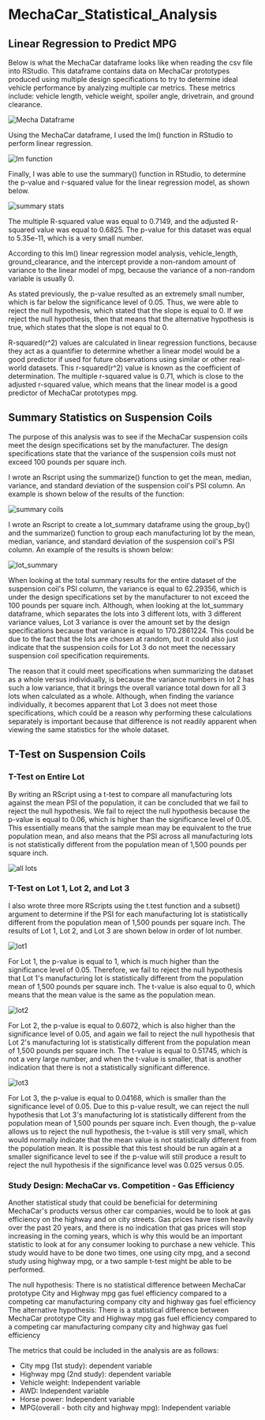 # MechaCar_Statistical_Analysis

## Linear Regression to Predict MPG 

Below is what the MechaCar dataframe looks like when reading the csv file into RStudio. This dataframe contains data on MechaCar prototypes produced using multiple design specifications to try to determine ideal vehicle performance by analyzing multiple car metrics. These metrics include: vehicle length, vehicle weight, spoiler angle, drivetrain, and ground clearance. 

![Mecha Dataframe](https://github.com/Lucky777b/MechaCar_Statistical_Analysis/blob/main/resources/MechaCar_mpg_df.png)

Using the MechaCar dataframe, I used the lm() function in RStudio to perform linear regression. 

![lm function](https://github.com/Lucky777b/MechaCar_Statistical_Analysis/blob/main/resources/MechaCar_linear_regression_model_multiple.png)

Finally, I was able to use the summary() function in RStudio, to determine the p-value and r-squared value for the linear regression model, as shown below. 

![summary stats](https://github.com/Lucky777b/MechaCar_Statistical_Analysis/blob/main/resources/MechaCar_summary_statistics.png)

The multiple R-squared value was equal to 0.7149, and the adjusted R-squared value was equal to 0.6825. The p-value for this dataset was equal to 5.35e-11, which is a very small number. 

According to this lm() linear regression model analysis, vehicle_length, ground_clearance, and the intercept provide a non-random amount of variance to the linear model of mpg, because the variance of a non-random variable is usually 0. 

As stated previously, the p-value resulted as an extremely small number, which is far below the significance level of 0.05. Thus, we were able to reject the null hypothesis, which stated that the slope is equal to 0. If we reject the null hypothesis, then that means that the alternative hypothesis is true, which states that the slope is not equal to 0. 

R-squared(r^2) values are calculated in linear regression functions, because they act as a quantifier to determine whether a linear model would be a good predictor if used for future observations using similar or other real-world datasets. This r-squared(r^2) value is known as the coefficient of determination. The multiple r-squared value is 0.71, which is close to the adjusted r-squared value, which means that the linear model is a good predictor of MechaCar prototypes mpg. 


## Summary Statistics on Suspension Coils

The purpose of this analysis was to see if the MechaCar suspension coils meet the design specifications set by the manufacturer. The design specifications state that the variance of the suspension coils must not exceed 100 pounds per square inch. 

I wrote an Rscript using the summarize() function to get the mean, median, variance, and standard deviation of the suspension coil's PSI column. An example is shown below of the results of the function: 

![summary coils](https://github.com/Lucky777b/MechaCar_Statistical_Analysis/blob/main/resources/suspCoil_total_summary.png)

I wrote an Rscript to create a lot_summary dataframe using the group_by() and the summarize() function to group each manufacturing lot by the mean, median, variance, and standard deviation of the suspension coil's PSI column. An example of the results is shown below: 

![lot_summary](https://github.com/Lucky777b/MechaCar_Statistical_Analysis/blob/main/resources/suspCoil_lot_summary.png)

When looking at the total summary results for the entire dataset of the suspension coil's PSI column, the variance is equal to 62.29356, which is under the design specifications set by the manufacturer to not exceed the 100 pounds per square inch. Although, when looking at the lot_summary dataframe, which separates the lots into 3 different lots, with 3 different variance values, Lot 3 variance is over the amount set by the design specifications because that variance is equal to 170.2861224. This could be due to the fact that the lots are chosen at random, but it could also just indicate that the suspension coils for Lot 3 do not meet the necessary suspension coil specification requirements. 

The reason that it could meet specifications when summarizing the dataset as a whole versus individually, is because the variance numbers in lot 2 has such a low variance, that it brings the overall variance total down for all 3 lots when calculated as a whole. Although, when finding the variance individually, it becomes apparent that Lot 3 does not meet those specifications, which could be a reason why performing these calculations separately is important because that difference is not readily apparent when viewing the same statistics for the whole dataset. 

## T-Test on Suspension Coils 

### T-Test on Entire Lot 

By writing an RScript using a t-test to compare all manufacturing lots against the mean PSI of the population, it can be concluded that we fail to reject the null hypothesis. We fail to reject the null hypothesis because the p-value is equal to 0.06, which is higher than the significance level of 0.05. This essentially means that the sample mean may be equivalent to the true population mean, and also means that the PSI across all manufacturing lots is not statistically different from the population mean of 1,500 pounds per square inch. 

![all lots](https://github.com/Lucky777b/MechaCar_Statistical_Analysis/blob/main/resources/t_test_all_lots.png)

### T-Test on Lot 1, Lot 2, and Lot 3

I also wrote three more RScripts using the t.test function and a subset() argument to determine if the PSI for each manufacturing lot is statistically different from the population mean of 1,500 pounds per square inch. The results of Lot 1, Lot 2, and Lot 3 are shown below in order of lot number. 

![lot1](https://github.com/Lucky777b/MechaCar_Statistical_Analysis/blob/main/resources/t_test_Lot1.png)

For Lot 1, the p-value is equal to 1, which is much higher than the significance level of 0.05. Therefore, we fail to reject the null hypothesis that Lot 1's manufacturing lot is statistically different from the population mean of 1,500 pounds per square inch. The t-value is also equal to 0, which means that the mean value is the same as the population mean. 

![lot2](https://github.com/Lucky777b/MechaCar_Statistical_Analysis/blob/main/resources/t_test_Lot2.png)

For Lot 2, the p-value is equal to 0.6072, which is also higher than the significance level of 0.05, and again we fail to reject the null hypothesis that Lot 2's manufacturing lot is statistically different from the population mean of 1,500 pounds per square inch. The t-value is equal to 0.51745, which is not a very large number, and when the t-value is smaller, that is another indication that there is not a statistically significant difference.

![lot3](https://github.com/Lucky777b/MechaCar_Statistical_Analysis/blob/main/resources/t_test_Lot3.png)

For Lot 3, the p-value is equal to 0.04168, which is smaller than the significance level of 0.05. Due to this p-value result, we can reject the null hypothesis that Lot 3's manufacturing lot is statistically different from the population mean of 1,500 pounds per square inch. Even though, the p-value allows us to reject the null hypothesis, the t-value is still very small, which would normally indicate that the mean value is not statistically different from the population mean. It is possible that this test should be run again at a smaller significance level to see if the p-value will still produce a result to reject the null hypothesis if the significance level was 0.025 versus 0.05. 

### Study Design: MechaCar vs. Competition - Gas Efficiency 

Another statistical study that could be beneficial for determining MechaCar's products versus other car companies, would be to look at gas efficiency on the highway and on city streets. Gas prices have risen heavily over the past 20 years, and there is no indication that gas prices will stop increasing in the coming years, which is why this would be an important statistic to look at for any consumer looking to purchase a new vehicle. This study would have to be done two times, one using city mpg, and a second study using highway mpg, or a two sample t-test might be able to be performed. 

The null hypothesis: There is no statistical difference between MechaCar prototype City and Highway mpg gas fuel efficiency compared to a competing car manufacturing company city and highway gas fuel efficiency
The alternative hypothesis: There is a statistical difference between MechaCar prototype City and Highway mpg gas fuel efficiency compared to a competing car manufacturing company city and highway gas fuel efficiency

The metrics that could be included in the analysis are as follows: 

* City mpg (1st study): dependent variable 
* Highway mpg (2nd study): dependent variable
* Vehicle weight: Independent variable 
* AWD: Independent variable 
* Horse power: Independent variable 
* MPG(overall - both city and highway mpg): Independent variable
